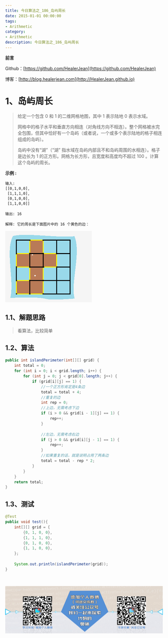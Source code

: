 ```yaml
---
title: 今日算法之_186_岛屿周长
date: 2015-01-01 00:00:00
tags: 
- Arithmetic
category: 
- Arithmetic
description: 今日算法之_186_岛屿周长
---
```


**前言**     

 Github：[https://github.com/HealerJean](https://github.com/HealerJean)         

 博客：[http://blog.healerjean.com](http://HealerJean.github.io)          



# 1、岛屿周长
> 给定一个包含 0 和 1 的二维网格地图，其中 1 表示陆地 0 表示水域。   
>
> 网格中的格子水平和垂直方向相连（对角线方向不相连）。整个网格被水完全包围，但其中恰好有一个岛屿（或者说，一个或多个表示陆地的格子相连组成的岛屿）。    
>
> 岛屿中没有“湖”（“湖” 指水域在岛屿内部且不和岛屿周围的水相连）。格子是边长为 1 的正方形。网格为长方形，且宽度和高度均不超过 100 。计算这个岛屿的周长。



**示例 :**

```
输入:
[[0,1,0,0],
 [1,1,1,0],
 [0,1,0,0],
 [1,1,0,0]]

输出: 16

解释: 它的周长是下面图片中的 16 个黄色的边：
```



![image-20201030103832128](https://raw.githubusercontent.com/HealerJean/HealerJean.github.io/master/blogImages/image-20201030103832128.png)



## 1.1、解题思路 

>  看算法，比较简单

## 1.2、算法

```java
public int islandPerimeter(int[][] grid) {
    int total = 0;
    for (int i = 0; i < grid.length; i++) {
        for (int j = 0; j < grid[0].length; j++) {
            if (grid[i][j] == 1) {
                //一个正方形肯定是4条边
                total = total + 4;
                //重复的边
                int rep = 0;
                //上边，无需考虑下边
                if (i > 0 && grid[i - 1][j] == 1) {
                    rep++;
                }

                //左边，无需考虑右边
                if (j > 0 && grid[i][j - 1] == 1) {
                    rep++;
                }
                //如果重复的话，就是说明占用了两条边
                total = total - rep * 2;
            }
        }
    }
    return total;
}
```




## 1.3、测试 

```java
@Test
public void test(){
    int[][] grid = {
        {0, 1, 0, 0},
        {1, 1, 1, 0},
        {0, 1, 0, 0},
        {1, 1, 0, 0},
    };

    System.out.println(islandPerimeter(grid));
}
```



​          

![ContactAuthor](https://raw.githubusercontent.com/HealerJean/HealerJean.github.io/master/assets/img/artical_bottom.jpg)



<link rel="stylesheet" href="https://unpkg.com/gitalk/dist/gitalk.css">

<script src="https://unpkg.com/gitalk@latest/dist/gitalk.min.js"></script> 
<div id="gitalk-container"></div>    
 <script type="text/javascript">
    var gitalk = new Gitalk({
		clientID: `1d164cd85549874d0e3a`,
		clientSecret: `527c3d223d1e6608953e835b547061037d140355`,
		repo: `HealerJean.github.io`,
		owner: 'HealerJean',
		admin: ['HealerJean'],
		id: 'Tsl8KoPLaCmkiUHw',
    });
    gitalk.render('gitalk-container');
</script> 


